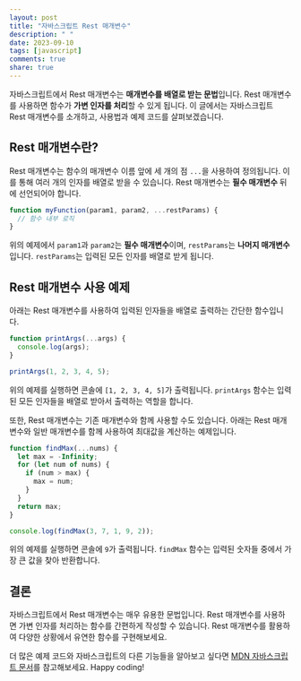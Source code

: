 ```yaml
---
layout: post
title: "자바스크립트 Rest 매개변수"
description: " "
date: 2023-09-10
tags: [javascript]
comments: true
share: true
---
```


자바스크립트에서 Rest 매개변수는 **매개변수를 배열로 받는 문법**입니다. Rest 매개변수를 사용하면 함수가 **가변 인자를 처리**할 수 있게 됩니다. 이 글에서는 자바스크립트 Rest 매개변수를 소개하고, 사용법과 예제 코드를 살펴보겠습니다.

## Rest 매개변수란?

Rest 매개변수는 함수의 매개변수 이름 앞에 세 개의 점 `...`을 사용하여 정의됩니다. 이를 통해 여러 개의 인자를 배열로 받을 수 있습니다. Rest 매개변수는 **필수 매개변수** 뒤에 선언되어야 합니다.

```javascript
function myFunction(param1, param2, ...restParams) {
  // 함수 내부 로직
}
```

위의 예제에서 `param1`과 `param2`는 **필수 매개변수**이며, `restParams`는 **나머지 매개변수**입니다. `restParams`는 입력된 모든 인자를 배열로 받게 됩니다.

## Rest 매개변수 사용 예제

아래는 Rest 매개변수를 사용하여 입력된 인자들을 배열로 출력하는 간단한 함수입니다.

```javascript
function printArgs(...args) {
  console.log(args);
}

printArgs(1, 2, 3, 4, 5);
```

위의 예제를 실행하면 콘솔에 `[1, 2, 3, 4, 5]`가 출력됩니다. `printArgs` 함수는 입력된 모든 인자들을 배열로 받아서 출력하는 역할을 합니다.

또한, Rest 매개변수는 기존 매개변수와 함께 사용할 수도 있습니다. 아래는 Rest 매개변수와 일반 매개변수를 함께 사용하여 최대값을 계산하는 예제입니다.

```javascript
function findMax(...nums) {
  let max = -Infinity;
  for (let num of nums) {
    if (num > max) {
      max = num;
    }
  }
  return max;
}

console.log(findMax(3, 7, 1, 9, 2));
```

위의 예제를 실행하면 콘솔에 `9`가 출력됩니다. `findMax` 함수는 입력된 숫자들 중에서 가장 큰 값을 찾아 반환합니다.

## 결론

자바스크립트에서 Rest 매개변수는 매우 유용한 문법입니다. Rest 매개변수를 사용하면 가변 인자를 처리하는 함수를 간편하게 작성할 수 있습니다. Rest 매개변수를 활용하여 다양한 상황에서 유연한 함수를 구현해보세요.

더 많은 예제 코드와 자바스크립트의 다른 기능들을 알아보고 싶다면 [MDN 자바스크립트 문서](https://developer.mozilla.org/ko/docs/Web/JavaScript)를 참고해보세요. Happy coding!